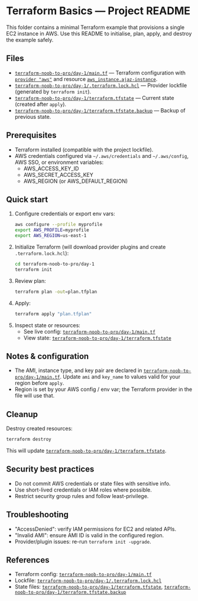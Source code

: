 # Terraform Basics — Project README

This folder contains a minimal Terraform example that provisions a single EC2 instance in AWS. Use this README to initialise, plan, apply, and destroy the example safely.

## Files
- [`terraform-noob-to-pro/day-1/main.tf`](terraform-noob-to-pro/day-1/main.tf) — Terraform configuration with [`provider "aws"`](terraform-noob-to-pro/day-1/main.tf) and resource [`aws_instance.ajaz-instance`](terraform-noob-to-pro/day-1/main.tf).
- [`terraform-noob-to-pro/day-1/.terraform.lock.hcl`](terraform-noob-to-pro/day-1/.terraform.lock.hcl) — Provider lockfile (generated by `terraform init`).
- [`terraform-noob-to-pro/day-1/terraform.tfstate`](terraform-noob-to-pro/day-1/terraform.tfstate) — Current state (created after `apply`).
- [`terraform-noob-to-pro/day-1/terraform.tfstate.backup`](terraform-noob-to-pro/day-1/terraform.tfstate.backup) — Backup of previous state.

## Prerequisites
- Terraform installed (compatible with the project lockfile).
- AWS credentials configured via `~/.aws/credentials` and `~/.aws/config`, AWS SSO, or environment variables:
  - AWS_ACCESS_KEY_ID
  - AWS_SECRET_ACCESS_KEY
  - AWS_REGION (or AWS_DEFAULT_REGION)

## Quick start
1. Configure credentials or export env vars:
   ```sh
   aws configure --profile myprofile
   export AWS_PROFILE=myprofile
   export AWS_REGION=us-east-1
   ```
2. Initialize Terraform (will download provider plugins and create `.terraform.lock.hcl`):
   ```sh
   cd terraform-noob-to-pro/day-1
   terraform init
   ```
3. Review plan:
   ```sh
   terraform plan -out=plan.tfplan
   ```
4. Apply:
   ```sh
   terraform apply "plan.tfplan"
   ```
5. Inspect state or resources:
   - See live config: [`terraform-noob-to-pro/day-1/main.tf`](terraform-noob-to-pro/day-1/main.tf)
   - View state: [`terraform-noob-to-pro/day-1/terraform.tfstate`](terraform-noob-to-pro/day-1/terraform.tfstate)

## Notes & configuration
- The AMI, instance type, and key pair are declared in [`terraform-noob-to-pro/day-1/main.tf`](terraform-noob-to-pro/day-1/main.tf). Update `ami` and `key_name` to values valid for your region before `apply`.
- Region is set by your AWS config / env var; the Terraform provider in the file will use that.

## Cleanup
Destroy created resources:
```sh
terraform destroy
```
This will update [`terraform-noob-to-pro/day-1/terraform.tfstate`](terraform-noob-to-pro/day-1/terraform.tfstate).

## Security best practices
- Do not commit AWS credentials or state files with sensitive info.
- Use short-lived credentials or IAM roles where possible.
- Restrict security group rules and follow least-privilege.

## Troubleshooting
- "AccessDenied": verify IAM permissions for EC2 and related APIs.
- "Invalid AMI": ensure AMI ID is valid in the configured region.
- Provider/plugin issues: re-run `terraform init -upgrade`.

## References
- Terraform config: [`terraform-noob-to-pro/day-1/main.tf`](terraform-noob-to-pro/day-1/main.tf)
- Lockfile: [`terraform-noob-to-pro/day-1/.terraform.lock.hcl`](terraform-noob-to-pro/day-1/.terraform.lock.hcl)
- State files: [`terraform-noob-to-pro/day-1/terraform.tfstate`](terraform-noob-to-pro/day-1/terraform.tfstate), [`terraform-noob-to-pro/day-1/terraform.tfstate.backup`](terraform-noob-to-pro/day-1/terraform.tfstate.backup)